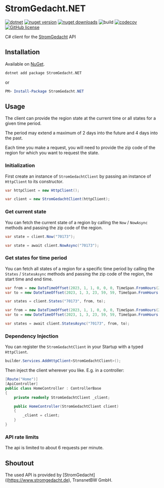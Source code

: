 # StromGedacht.NET

[![dotnet](https://img.shields.io/badge/platform-.NET-blue)](https://www.nuget.org/packages/StromGedacht.NET/)
[![nuget version](https://img.shields.io/nuget/v/StromGedacht.NET)](https://www.nuget.org/packages/StromGedacht.NET/)
[![nuget downloads](https://img.shields.io/nuget/dt/StromGedacht.NET)](https://www.nuget.org/packages/StromGedacht.NET/)
![build](https://github.com/DerStimmler/StromGedacht.NET/actions/workflows/build.yml/badge.svg)
[![codecov](https://codecov.io/gh/DerStimmler/StromGedacht.NET/branch/master/graph/badge.svg?token=HL0P0ND9ZF)](https://codecov.io/gh/DerStimmler/StromGedacht.NET)
[![GitHub license](https://img.shields.io/github/license/DerStimmler/StromGedacht.NET)](https://github.com/DerStimmler/StromGedacht.NET/blob/master/LICENSE.md)

C# client for the [StromGedacht](https://www.stromgedacht.de/) API

## Installation

Available on [NuGet](https://www.nuget.org/packages/StromGedacht.NET/).

```bash
dotnet add package StromGedacht.NET
```

or

```powershell
PM> Install-Package StromGedacht.NET
```

## Usage

The client can provide the region state at the current time or all states for a given time period.

The period may extend a maximum of 2 days into the future and 4 days into the past.

Each time you make a request, you will need to provide the zip code of the region for which you want to request the state.

### Initialization

First create an instance of `StromGedachtClient` by passing an instance of `HttpClient` to its constructor.

```csharp
var httpClient = new HttpClient();

var client = new StromGedachtClient(httpClient);
```

### Get current state

You can fetch the current state of a region by calling the `Now`
/ `NowAsync` methods and passing the zip code of the region.

```csharp
var state = client.Now("70173");
```

```csharp
var state = await client.NowAsync("70173");
```

### Get states for time period

You can fetch all states of a region for a specific time period by calling the `States`
/ `StatesAsync` methods and passing the zip code of the region, the start time and end time.

```csharp
var from = new DateTimeOffset(2023, 1, 1, 0, 0, 0, TimeSpan.FromHours(2));
var to = new DateTimeOffset(2023, 1, 3, 23, 59, 59, TimeSpan.FromHours(2));

var states = client.States("70173", from, to);
```

```csharp
var from = new DateTimeOffset(2023, 1, 1, 0, 0, 0, TimeSpan.FromHours(2));
var to = new DateTimeOffset(2023, 1, 3, 23, 59, 59, TimeSpan.FromHours(2));

var states = await client.StatesAsync("70173", from, to);
```

### Dependency Injection

You can register the `StromGedachtClient` in your Startup with a typed `HttpClient`.

```csharp
builder.Services.AddHttpClient<StromGedachtClient>();
```

Then inject the client wherever you like. E.g. in a controller:

```csharp
[Route("Home")]
[ApiController]
public class HomeController : ControllerBase
{
    private readonly StromGedachtClient _client;

    public HomeController(StromGedachtClient client)
    {
        _client = client;
    }
}
```

### API rate limits

The api is limited to about 6 requests per minute.

## Shoutout

The used API is provided by [StromGedacht]((https://www.stromgedacht.de), TransnetBW GmbH.
